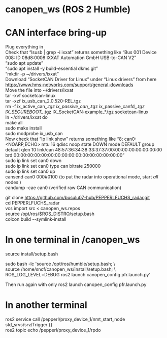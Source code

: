 # canopen_ws (ROS 2 Humble)

# CAN interface bring-up
Plug everything in   
Check that “lsusb | grep -i ixxat” returns something like “Bus 001 Device 008: ID 08d8:0008 IXXAT Automation GmbH USB-to-CAN V2”  
“sudo apt update”  
“sudo apt install -y build-essential dkms git”  
“mkdir -p ~/drivers/ixxat”  
Download “SocketCAN Driver for Linux” under “Linux drivers” from here https://www.hms-networks.com/support/general-downloads  
Move the file into ~/drivers/ixxat  
tar -xvf socketcan-linux  
tar -xzf ix_usb_can_2.0.520-REL.tgz  
rm -f ix_active_can_*.tgz ix_passive_can_*.tgz ix_passive_canfd_*.tgz IX_SECUREBOOT_*.tgz IX_SocketCAN-example_*.tgz socketcan-linux  
In ~/drivers/ixxat do  
make all  
sudo make install  
sudo modprobe ix_usb_can  
Now check that “ip link show” returns something like “8: can0: <NOARP,ECHO> mtu 16 qdisc noop state DOWN mode DEFAULT group default qlen 10 link/can 48:57:36:34:38:33:37:37:00:00:00:00:00:00:00:00 brd 00:00:00:00:00:00:00:00:00:00:00:00:00:00:00:00”  
sudo ip link set can0 down  
sudo ip link set can0 type can bitrate 250000  
sudo ip link set can0 up  
cansend can0 000#0100 (to put the radar into operational mode, start *all* nodes )  
candump -cae can0 (verified raw CAN communication)  


git clone https://github.com/busulu07-hub/PEPPERLFUCHS_radar.git  
cd PEPPERLFUCHS_radar  
vcs import src < canopen_ws.repos  
source /opt/ros/$ROS_DISTRO/setup.bash  
colcon build --symlink-install  

# In one terminal in /canopen_ws  
source install/setup.bash  

sudo bash -lc 'source /opt/ros/humble/setup.bash; \  
               source /home/sncf/canopen_ws/install/setup.bash; \  
               ROS_LOG_LEVEL=DEBUG ros2 launch canopen_config pfr.launch.py'  
               
Then run again with only ros2 launch canopen_config pfr.launch.py  

# In another terminal  
ros2 service call /pepperl/proxy_device_1/nmt_start_node std_srvs/srv/Trigger {}  
ros2 topic echo /pepperl/proxy_device_1/rpdo  


